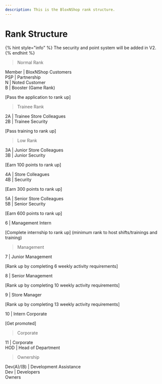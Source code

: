 ```yaml
---
description: This is the BloxNShop rank structure.
---
```


# Rank Structure

{% hint style="info" %}
The security and point system will be added in V2.
{% endhint %}

> Normal Rank

Member | BloxNShop Customers \
PSP | Partnership \
N | Noted Customer\
B | Booster (Game Rank)

\[Pass the application to rank up]&#x20;

> Trainee Rank

2A | Trainee Store Colleagues \
2B | Trainee Security

\[Pass training to rank up]&#x20;

> Low Rank

3A | Junior Store Colleagues \
3B | Junior Security

\[Earn 100 points to rank up]&#x20;

4A | Store Colleagues \
4B | Security

\[Earn 300 points to rank up]&#x20;

5A | Senior Store Colleagues \
5B | Senior Security

\[Earn 600 points to rank up]&#x20;

6 | Management Intern

\[Complete internship to rank up] (minimum rank to host shifts/trainings and training)

> Management

&#x20;7 | Junior Management

\[Rank up by completing 6 weekly activity requirements]&#x20;

8 | Senior Management

\[Rank up by completing 10 weekly activity requirements]&#x20;

9 | Store Manager

\[Rank up by completing 13 weekly activity requirements]&#x20;

10 | Intern Corporate

\[Get promoted]&#x20;

> Corporate

11 | Corporate \
HOD | Head of Department

> Ownership

Dev(A)/(B) | Development Assistance \
Dev | Developers \
Owners

